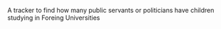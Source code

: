 A tracker to find how many public servants or politicians have children studying in Foreing Universities
